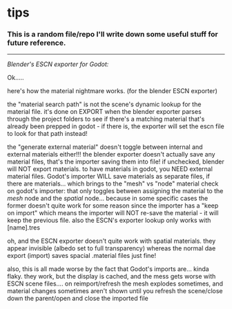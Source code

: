 # tips

### This is a random file/repo I'll write down some useful stuff for future reference.

----

*Blender's ESCN exporter for Godot:*

Ok.....

here's how the material nightmare works. (for the blender ESCN exporter)

the "material search path" is not the scene's dynamic lookup for the material file. it's done on EXPORT when the blender exporter parses through the project folders to see if there's a matching material that's already been prepped in godot - if there is, the exporter will set the escn file to look for that path instead!

the "generate external material" doesn't toggle between internal and external materials either!!! the blender exporter doesn't actually save any material files, that's the importer saving them into file! if unchecked, blender will NOT export materials. to have materials in godot, you NEED external material files. Godot's importer WILL save materials as separate files, if there are materials... which brings to the "mesh" vs "node" material check on godot's importer: that only toggles between assigning the material to the *mesh* node and the *spatial* node... because in some specific cases the former doesn't quite work for some reason
since the importer has a "keep on import" which means the importer will NOT re-save the material - it will keep the previous file. also the ESCN's exporter lookup only works with [name].tres

oh, and the ESCN exporter doesn't quite work with spatial materials. they appear invisible (albedo set to full transparency) whereas the normal dae export (import) saves spacial .material files just fine!

also, this is all made worse by the fact that Godot's imports are... kinda flaky. they work, but the display is cached, and the mess gets worse with ESCN scene files.... on reimport/refresh the mesh explodes sometimes, and material changes sometimes aren't shown until you refresh the scene/close down the parent/open and close the imported file
